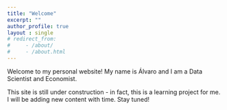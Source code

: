 ```yaml
---
title: "Welcome"
excerpt: ""
author_profile: true
layout : single
# redirect_from: 
#     - /about/
#     - /about.html
---
```


Welcome to my personal website! My name is Álvaro and I am a Data Scientist and Economist. 

This site is still under construction - in fact, this is a learning project for me. I will be adding new content with time. Stay tuned!

<!-- Professional info -->
<!-- Education -->
<!-- Hobbies -->
